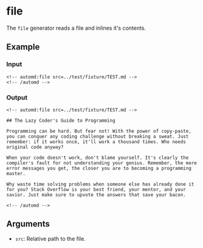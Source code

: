 # file

The `file` generator reads a file and inlines it's contents.

<!-- automd:example generator=file src="../test/fixture/TEST.md" -->

## Example

### Input

    <!-- automd:file src=../test/fixture/TEST.md -->
    <!-- /automd -->

### Output

    <!-- automd:file src=../test/fixture/TEST.md -->
    
    ## The Lazy Coder's Guide to Programming
    
    Programming can be hard. But fear not! With the power of copy-paste, you can conquer any coding challenge without breaking a sweat. Just remember: if it works once, it'll work a thousand times. Who needs original code anyway?
    
    When your code doesn't work, don't blame yourself. It's clearly the compiler's fault for not understanding your genius. Remember, the more error messages you get, the closer you are to becoming a programming master.
    
    Why waste time solving problems when someone else has already done it for you? Stack Overflow is your best friend, your mentor, and your savior. Just make sure to upvote the answers that save your bacon.
    
    <!-- /automd -->

<!-- /automd -->

## Arguments

- `src`: Relative path to the file.
